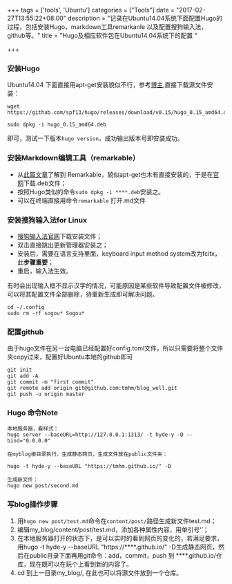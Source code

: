 +++
tags = ['tools', 'Ubuntu']
categories = ["Tools"]
date = "2017-02-27T13:55:22+08:00"
description = "记录在Ubuntu14.04系统下面配置Hugo的过程，包括安装Hugo，markdown工具remarkanle 以及配置搜狗输入法，github等。"
title = "Hugo及相应软件包在Ubuntu14.04系统下的配置 "

+++

### 安装Hugo

Ubuntu14.04 下面直接用apt-get安装貌似不行，参考[博主](https://vexxhost.com/resources/tutorials/how-to-install-and-use-hugo-the-static-site-generator-on-ubuntu-14-04/),直接下载源文件安装：
```
wget https://github.com/spf13/hugo/releases/download/v0.15/hugo_0.15_amd64.deb

sudo dpkg -i hugo_0.15_amd64.deb
```
即可，测试一下版本`hugo version`，成功输出版本号即安装成功。


### 安装Markdown编辑工具（remarkable）
- 从[此篇文章](http://locez.com/translation/best-markdown-editors-for-linux/)了解到 Remarkable，貌似apt-get也木有直接安装的，于是在[官网](https://remarkableapp.github.io/linux/download.html)下载.deb文件；
- 按照Hugo类似的命令`sudo dpkg -i ****.deb`安装之。
- 可以在终端直接用命令`remarkable` 打开.md文件

### 安装搜狗输入法for Linux
- [搜狗输入法官网](http://pinyin.sogou.com/linux/help.php)下载安装文件；
- 双击直接跳出更新管理器安装之；
- 安装后，需要在语言支持里面，keyboard input method system改为fcitx，此**步骤重要**；
- 重启，输入法生效。

有时会出现输入框不显示汉字的情况，可能原因是某些软件导致配置文件被修改，可以将其配置文件全部删除，待重新生成即可解决问题。

```
cd ~/.config
sudo rm -rf sogou* Sogou*
```

### 配置github
由于hugo文件在另一台电脑已经配置好config.toml文件，所以只需要将整个文件夹copy过来，配置好Ubuntu本地的github即可
```
git init
git add -A
git commit -m "first commit"
git remote add origin git@github.com:tmhm/blog_well.git
git push -u origin master
```

### Hugo 命令Note
```
本地服务器，看样式：
hugo server --baseURL=http://127.0.0.1:1313/ -t hyde-y -D --bind="0.0.0.0"

在myblog根目录执行，生成静态网页，生成文件放在public文件夹：  

hugo -t hyde-y --baseURL "https://tmhm.github.io/" -D

生成新文件：
hugo new post/second.md
```
### 写blog操作步骤

1. 用`hugo new post/test.md`命令在`content/post/`路径生成新文件test.md；
2. 编辑my_blog/content/post/test.md，添加各种属性内容，用单引号‘’；
3. 在本地服务器打开的状态下，是可以实时的看到网页的变化的，若满足要求，用hugo -t hyde-y --baseURL "https://****.github.io/" -D生成静态网页，然后在public目录下面再用git命令：add，commit，push 到 ****.github.io/仓库，现在既可以在玩个上看到新的内容了。
4. cd 到上一目录my_blog/, 在此也可以将源文件放到一个仓库。

